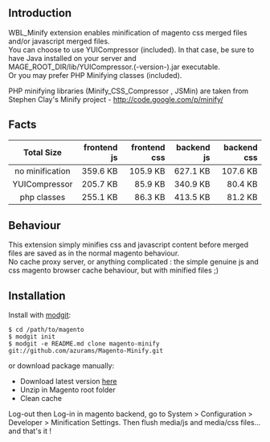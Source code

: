 ## Introduction

WBL_Minify extension enables minification of magento css merged files and/or  javascript merged files.  
You can choose to use YUICompressor (included). In that case, be sure to have Java installed on your server and MAGE_ROOT_DIR/lib/YUICompressor.(-version-).jar executable.  
Or you may prefer PHP Minifying classes (included).

PHP minifying libraries (Minify_CSS_Compressor , JSMin) are taken from Stephen Clay's Minify project - http://code.google.com/p/minify/  

## Facts

|   Total Size 	  | frontend js  | frontend css | backend js   |  backend css |
|:---------------:|-------------:|-------------:|-------------:|-------------:|
| no minification |  359.6 KB	 | 105.9 KB	|   627.1 KB   |   107.6 KB   |
| YUICompressor   |  205.7 KB  	 |  85.9 KB	|   340.9 KB   |    80.4 KB   |
| php classes     |  255.1 KB	 |  86.3 KB 	|   413.5 KB   |    81.2 KB   |

## Behaviour

This extension simply minifies css and javascript content before merged files are saved as in the normal magento behaviour.  
No cache proxy server, or anything complicated : the simple genuine js and css magento browser cache behaviour, but with minified files ;)

## Installation

Install with [modgit](https://github.com/jreinke/modgit):

    $ cd /path/to/magento
    $ modgit init
    $ modgit -e README.md clone magento-minify git://github.com/azurams/Magento-Minify.git

or download package manually:

* Download latest version [here](https://github.com/azurams/Magento-Minify/downloads)
* Unzip in Magento root folder
* Clean cache

Log-out then Log-in in magento backend, go to System > Configuration > Developer > Minification Settings.
Then flush media/js and media/css files... and that's it !

